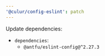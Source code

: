 ```yaml
---
'@culur/config-eslint': patch
---
```


Update dependencies:

- `dependencies`:
  - `@antfu/eslint-config@^2.27.3`
